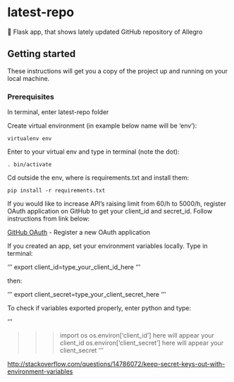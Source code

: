 # latest-repo
🐍 Flask app, that shows lately updated GitHub repository of Allegro 

## Getting started

These instructions will get you a copy of the project up and running on your local machine. 

### Prerequisites

In terminal, enter latest-repo folder

Create virtual environment (in example below name will be ‘env’):

```
virtualenv env
```

Enter to your virtual env and type in terminal (note the dot):

```
. bin/activate
```

Cd outside the env, where is requirements.txt and install them:

```
pip install -r requirements.txt
```

If you would like to increase API’s raising limit from 60/h to 5000/h, register OAuth application on GitHub to get your client_id and secret_id. Follow instructions from link below:

[GitHub OAuth](https://github.com/settings/applications/new) - Register a new OAuth application

If you created an app, set your environment variables locally. Type in terminal:

‘’’
export client_id=type_your_client_id_here
‘’’

then:

‘’’
export client_secret=type_your_client_secret_here
‘’’

To check if variables exported properly, enter python and type:

‘’’
>>> import os
>>> os.environ[‘client_id’]
here will appear your client_id
>>> os.environ[‘client_secret’]
here will appear your client_secret
‘’’



http://stackoverflow.com/questions/14786072/keep-secret-keys-out-with-environment-variables

